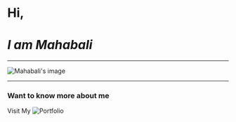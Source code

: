 
# Hi,
# _I am Mahabali_
-----
![Mahabali's image](images/maveli.png)

* * *

### Want to know more about me

Visit My ![Portfolio](https://sruthyjmallya.github.io/Maveli-PortFolio/)



